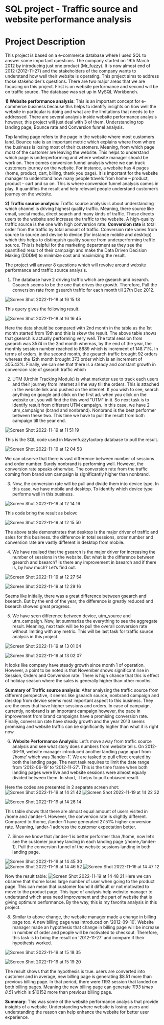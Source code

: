 # SQL project - Traffic source and website performance analysis

# Project Description
This project is based on a e-commerce database where I used SQL to answer some important questions. The company started on 19th March 2012 by introducing just one product (Mr_fuzzy). It is now almost end of 2012 (2012-11-27) and the stakeholders of the company wants to understand how well their website is operating. This project aims to address those stakeholder's questions. There are two major areas that we are focusing on this project. First is on website performance and second will be on traffic source. The database was set up in MySQL Workbench.

**1) Website performance analysis**: This is an important concept for e-commerce business because this helps to identify insights on how well the website in particular is doing and what are the limitations that needs to be addressed. There are several analysis inside website performance analysis however, this project will just deal with 3 of them. Understanding top landing page, Bounce rate and Conversion funnel analysis. 

Top landing page refers to the page in the website where most customers land. Bounce rate is an important metric which explains where from where the business is losing most of their customers. Meaning, from which page most of the customer are leaving the website. This helps to understand which page is underperforming and where website manager should be work on. Then comes conversion funnel analysis where we can track customers journey on the website. For instance, a website has 4 pages (home, product, cart, billing, thank you page). It is important for the website manager to understand how many people travels from home – product, product – cart and so on. This is where conversion funnel analysis comes in play. It quantifies the result and help relevant people understand customer’s journey on the website. 

**2) Traffic source analysis**: Traffic source analysis is about understanding which channel is driving highest quality traffic. Meaning, there source like email, social media, direct search and many kinds of traffic. These directs users to the website and increase the traffic to the website. A high-quality traffic source is the one with high conversion rate. **Conversion rate** is total order from the traffic by total amount of traffic. Conversion rate varies from source to source and device to device (for instance mobile and desktop) which this helps to distinguish quality source from underperforming traffic source. This is helpful for the marketing department as they see the quantified result of their campaign and make the Data Driven Decision Making (DDDM) to minimize cost and maximizing the result. 

The project will answer 8 questions which will revolve around website performance and traffic source analysis. 
1.	The database have 2 driving traffic which are gsearch and bsearch. Gsearch seems to be the one that drives the growth. Therefore, Pull the conversion rate from gsearch traffic for each month till 27th Dec 2012.

![Screen Shot 2022-11-18 at 16 15 18](https://user-images.githubusercontent.com/109921496/202750983-d6ccaf70-e54c-4201-8e81-d3feee6f6121.png)

This query gives the following result.

![Screen Shot 2022-11-18 at 16 16 45](https://user-images.githubusercontent.com/109921496/202751329-4e2d30dd-f96a-4b76-bfc0-7d844a3941f0.png)

Here the data should be compared with 2nd month in the table as the 1st month started from 19th and this is skew the result. The above table shows that gsearch is actually performing very well. The total session from gsearch was 3574 in the 2nd month whereas, by the end of the year, the monthly session number reached to 8889 which is increment of 148.71%. In terms of orders, in the second month, the gsearch traffic brought 92 orders whereas the 12th month brought 373 order which is an increment of 305.43%. Finally, we can see that there is a steady and constant growth in conversion rate of gsearch traffic which 

2. UTM (Urchin Tracking Module) is what marketer use to track each users and their journey from internet all the way till the orders. This is attached in the website link and pushed on the internet. If you wish to see, search anything on google and click on the first ad. when you click on the website url, you will find the this word "UTM" in it. So next task is to identify result from different UTM campaign. In this case, we have 2 utm_campaigns (brand and nonbrand). Nonbrand is the best performer between these two. This time we have to pull the result from both campaign till the year end. 

![Screen Shot 2022-11-19 at 11 51 19](https://user-images.githubusercontent.com/109921496/202849381-83166bfd-53db-4b4c-829e-b01bf1341809.png)

This is the SQL code used in Mavenfuzzyfactory database to pull the result.

![Screen Shot 2022-11-19 at 12 04 53](https://user-images.githubusercontent.com/109921496/202849962-3e285fd1-cafe-4eae-b2ef-186b555959f2.png)

We can observe that there is vast difference between number of sessions and order number. Surely nonbrand is performing well. However, the conversion rate speaks otherwise. The conversion rate from the traffic coming from brand utm campaign is significantly higher than nonbrand.

3. Now, the conversion rate will be pull and divide them into device type. In this case, we have mobile and desktop. To identify which device type performs well in this business. 

![Screen Shot 2022-11-19 at 12 14 16](https://user-images.githubusercontent.com/109921496/202850337-e2cbf1cf-0d2e-4a79-9c13-5ee7c3426cb5.png)

This code bring the result as below:

![Screen Shot 2022-11-19 at 12 15 50](https://user-images.githubusercontent.com/109921496/202850378-ffcaee90-2402-41da-9067-941bf3539ea5.png)

The above table demonstrates that desktop is the major driver of traffic and sales for this business. the difference in total sessions, order number and conversion rate are vastly different in desktop from mobile. 

4. We have realised that the gsearch is the major driver for increasing the number of sessions in the website. But what is the difference between gsearch and bsearch? Is there any improvement in bsearch and if there is, by how much? Let’s find out.
 
![Screen Shot 2022-11-19 at 12 27 54](https://user-images.githubusercontent.com/109921496/202850816-ecf595ed-5a53-4794-897e-f7feee9e2b99.png)

![Screen Shot 2022-11-19 at 12 29 16](https://user-images.githubusercontent.com/109921496/202850861-eb3b56ce-e03f-455b-a1fb-67b970dec984.png)

Seems like initially, there was a great difference between gsearch and bsearch. But by the end of the year, the difference is greatly reduced and bsearch showed great progress. 

5. We have seen difference between device, utm_source and utm_campaign. Now, let summarize the everything to see the aggregate result. Meaning, next task will be to pull the overall conversion rate without limiting with any metric. This will be last task for traffic source analysis in this project.

![Screen Shot 2022-11-19 at 13 01 04](https://user-images.githubusercontent.com/109921496/202852100-d835beb6-181c-44b6-9e69-f29880393163.png)

![Screen Shot 2022-11-19 at 13 02 07](https://user-images.githubusercontent.com/109921496/202852134-f7a4c8e0-705d-40cb-9941-a3bfb217a5ec.png)

It looks like company have steady growth since month 1 of operation. However, a point to be noted is that November shows significant rise in Session, Orders and Conversion rate. There is high chance that this is effect of holiday season where the sales is generally higher than other months. 

**Summary of Traffic source analysis**: After analysing the traffic source from different perspective, it seems like gsearch source, nonbrand campaign and desktop from device seems most important aspect to this business. They are the ones that have higher sessions and orders. In case of campaign, currently, nonbrand is an important campaign however, the pace in improvement from brand campaigns have a promising conversion rate. Finally, conversion rate have steady growth and the year 2013 seems promising and website traffic can be significantly higher than what it is right now.

6. **Website Performance Analysis**: Let’s move away from traffic source analysis and see what story does numbers from website tells. On 2012-06-19, website manager introduced another landing page apart from ‘/home’ which was ‘/lander-1’. We are tasked to pull effect created by both the landing page. The next task requires to limit the date range from ‘2012-06-19’ to ‘2012-11-27’. This is the time frame when both landing pages were live and website sessions were almost equally divided between them. In short, it helps to pull unbiased result. 

Here the codes are presented in 2 separate screen shot:
![Screen Shot 2022-11-19 at 14 21 42](https://user-images.githubusercontent.com/109921496/202855438-5d68bd11-d67c-4745-9455-fd0dfc1bdce8.png)
![Screen Shot 2022-11-19 at 14 22 32](https://user-images.githubusercontent.com/109921496/202855480-553d3594-bbd2-4308-95d6-a04f377b6794.png)

![Screen Shot 2022-11-19 at 14 26 14](https://user-images.githubusercontent.com/109921496/202855661-fda55678-4758-472e-8733-460247b11c04.png)

This table shows that there are almost equal amount of users visited in /home and /lander-1. However, the conversion rate is slightly different. Compared to /home, /lander-1 have generated 27.51% higher conversion rate. Meaning, lander-1 address the customer expectation better. 

7. Since we know that /lander-1 is better performer than /home, now let’s see the customer journey landing in each landing page (/home,/lander-1). Pull the conversion funnel of the website sessions landing in both landing page. 
 
![Screen Shot 2022-11-19 at 14 45 30](https://user-images.githubusercontent.com/109921496/202856589-67f14232-befe-4ed1-88af-924fcffdf57f.png)
![Screen Shot 2022-11-19 at 14 46 52](https://user-images.githubusercontent.com/109921496/202856644-1a8886fa-fd8f-4f25-b79b-d3246cf31d78.png)
![Screen Shot 2022-11-19 at 14 47 12](https://user-images.githubusercontent.com/109921496/202856661-980d677c-2455-43b3-8283-7a8c6430b5c9.png)

Now the result table:
![Screen Shot 2022-11-19 at 14 48 21](https://user-images.githubusercontent.com/109921496/202856699-554c3389-06c7-4673-8da6-96cdc89db272.png)
Here we can observe that /home loses large number of user when going to the product page. This can mean that customer found it difficult or not motivated to move to the product page. This type of analysis help website manager to understand which area need improvement and the part of website that is giving optimum performance. By the way, this is my favorite analysis in this project. 

8. Similar to above change, the website manager made a change in billing page too. A new billing page was introduced on ‘2012-09-10’. Website manager made an hypothesis that change in billing page will be increase in number of order and people will be motivated to checkout. Therefore, this task is to bring the result on ‘2012-11-27’ and compare if their hypothesis worked. 

![Screen Shot 2022-11-19 at 15 18 35](https://user-images.githubusercontent.com/109921496/202857931-09993334-0e8f-413e-b594-4990f6016660.png)

![Screen Shot 2022-11-19 at 15 19 20](https://user-images.githubusercontent.com/109921496/202857976-de0b3859-f7fc-42ef-9de3-6f31a140ade4.png)

The result shows that the hypothesis is true. users are converted into customer and in average, new billing page is generating $8.51 more than previous billing page. In that period, there were 1193 session that landed on both billing pages. Meaning the new billing page can generate *1193 times 8.51* which is $10152 more than previous billing page. 

**Summary**: This was some of the website performance analysis that provide insights of a website. Understanding where website is losing users and understanding the reason can help enhance the website for better user experience.


